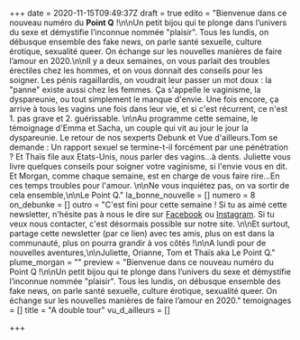 +++
date = 2020-11-15T09:49:37Z
draft = true
edito = "Bienvenue dans ce nouveau numéro du **Point Q** !\n\nUn petit bijou qui te plonge dans l’univers du sexe et démystifie l’inconnue nommée \"plaisir\". Tous les lundis, on débusque ensemble des fake news, on parle santé sexuelle, culture érotique, sexualité queer. On échange sur les nouvelles manières de faire l’amour en 2020.\n\nIl y a deux semaines, on vous parlait des troubles érectiles chez les hommes, et on vous donnait des conseils pour les soigner. Les pénis ragaillardis, on voudrait leur passer un mot doux : la \"panne\" existe aussi chez les femmes. Ça s'appelle le vaginisme, la dyspareunie, ou tout simplement le manque d'envie. Une fois encore, ça arrive à tous les vagins une fois dans leur vie, et si c'est récurrent, ce n'est 1. pas grave et 2. guérissable. \n\nAu programme cette semaine, le témoignage d'Emma et Sacha, un couple qui vit au jour le jour la dyspareunie. Le retour de nos sexperts Debunk et Vue d'ailleurs.Tom se demande : Un rapport sexuel se termine-t-il forcément par une pénétration ? Et Thaïs file aux Etats-Unis, nous parler des vagins...à dents. Juliette vous livre quelques conseils pour soigner votre vaginisme, si l'envie vous en dit. Et Morgan, comme chaque semaine, est en charge de vous faire rire...En ces temps troubles pour l'amour. \n\nNe vous inquiétez pas, on va sortir de cela ensemble,\n\nLe Point Q."
la_bonne_nouvelle = []
numero = 8
on_debunke = []
outro = "C'est fini pour cette semaine ! Si tu as aimé cette newsletter, n'hésite pas à nous le dire sur [Facebook](https://www.facebook.com/lepointq.news) ou [Instagram](https://www.instagram.com). Si tu veux nous contacter, c'est désormais possible sur notre site. \n\nEt surtout, partage cette newsletter (par ce lien) avec tes amis, plus on est dans la communauté, plus on pourra grandir à vos côtés !\n\nA lundi pour de nouvelles aventures,\n\nJuliette, Orianne, Tom et Thaïs aka Le Point Q."
plume_morgan = ""
preview = "Bienvenue dans ce nouveau numéro du Point Q !\n\nUn petit bijou qui te plonge dans l’univers du sexe et démystifie l’inconnue nommée \"plaisir\". Tous les lundis, on débusque ensemble des fake news, on parle santé sexuelle, culture érotique, sexualité queer. On échange sur les nouvelles manières de faire l’amour en 2020."
temoignages = []
title = "A double tour"
vu_d_ailleurs = []

+++
